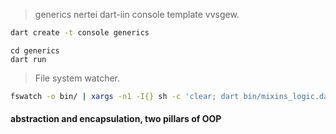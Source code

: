 > generics nertei dart-iin console template vvsgew.

```bash
dart create -t console generics
```

```
cd generics
dart run
```

> File system watcher. 

```bash
fswatch -o bin/ | xargs -n1 -I{} sh -c 'clear; dart bin/mixins_logic.dart'
```


#### abstraction and encapsulation, two pillars of OOP